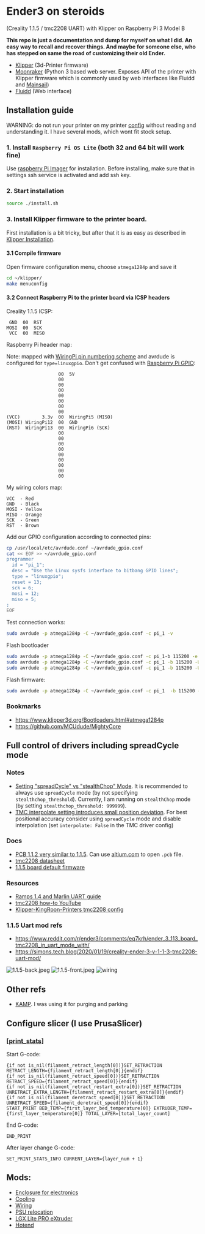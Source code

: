 # Ender3 on steroids
(Creality 1.1.5 / tmc2208 UART) with Klipper on Raspberry Pi 3 Model B

**This repo is just a documentation and dump for myself on what I did. An easy way to recall and recover things. And maybe for someone else, who has stepped on same the road of customizing their old Ender.**

- [Klipper](https://github.com/Klipper3d/klipper) (3d-Printer firmware)
- [Moonraker](https://github.com/Arksine/moonraker) (Python 3 based web server. Exposes API of the printer with Klipper firmware which is commonly used by web interfaces like Fluidd and [Mainsail](https://github.com/mainsail-crew/mainsail))
- [Fluidd](https://github.com/fluidd-core/fluidd) (Web interface)

## Installation guide

WARNING: do not run your printer on my printer [config](config/) without reading and understanding it. I have several mods, which wont fit stock setup.

### 1. Install `Raspberry Pi OS Lite` (both 32 and 64 bit will work fine)
Use [raspberry Pi Imager](https://www.raspberrypi.com/software/) for installation.
Before installing, make sure that in settings ssh service is activated and add ssh key. 

### 2. Start installation
```bash
source ./install.sh
```

### 3. Install Klipper firmware to the printer board.
First installation is a bit tricky, but after that it is as easy as described in [Klipper Installation](https://www.klipper3d.org/Installation.html).

#### 3.1 Compile firmware
Open firmware configuration menu, choose `atmega1284p` and save it
```bash
cd ~/klipper/
make menuconfig
```

#### 3.2 Connect Raspberry Pi to the printer board via ICSP headers
Creality 1.1.5 ICSP:
```
 GND  00  RST
MOSI  00  SCK
 VCC  00  MISO
```

Raspberry Pi header map:

Note: mapped with [WiringPi pin numbering scheme](https://pinout.xyz/pinout/wiringpi) and avrdude is configured for `type=linuxgpio`.
Don't get confused with [Raspberry Pi GPIO](https://www.raspberrypi.com/documentation/computers/raspberry-pi.html#gpio):
```
                   00  5V
                   00
                   00
                   00
                   00
                   00
                   00
                   00
(VCC)        3.3v  00  WiringPi5 (MISO)
(MOSI) WiringPi12  00  GND
(RST)  WiringPi13  00  WiringPi6 (SCK)
                   00
                   00
                   00
                   00
                   00
                   00
                   00
                   00
                   00
```
My wiring colors map:
```
VCC  - Red
GND  - Black
MOSI - Yellow
MISO - Orange
SCK  - Green
RST  - Brown
```

Add our GPIO configuration according to connected pins:
```bash
cp /usr/local/etc/avrdude.conf ~/avrdude_gpio.conf
cat << EOF >> ~/avrdude_gpio.conf
programmer
  id = "pi_1";
  desc = "Use the Linux sysfs interface to bitbang GPIO lines";
  type = "linuxgpio";
  reset = 13;
  sck = 6;
  mosi = 12;
  miso = 5;
;
EOF
```
Test connection works:
```bash
sudo avrdude -p atmega1284p -C ~/avrdude_gpio.conf -c pi_1 -v
```
Flash bootloader
```bash
sudo avrdude -p atmega1284p -C ~/avrdude_gpio.conf -c pi_1-b 115200 -e -u -U lock:w:0x3F:m -U efuse:w:0xFD:m -U hfuse:w:0xDE:m -U lfuse:w:0xFF:m
sudo avrdude -p atmega1284p -C ~/avrdude_gpio.conf -c pi_1 -b 115200 -U flash:w:optiboot_atmega1284p.hex
sudo avrdude -p atmega1284p -C ~/avrdude_gpio.conf -c pi_1 -b 115200 -U lock:w:0x0F:m
```
Flash firmware:
```bash
sudo avrdude -p atmega1284p -C ~/avrdude_gpio.conf -c pi_1  -b 115200 -D -U flash:w:klipper/out/klipper.elf.hex:i
```

### Bookmarks
- https://www.klipper3d.org/Bootloaders.html#atmega1284p
- https://github.com/MCUdude/MightyCore

## Full control of drivers including spreadCycle mode

### Notes
- [Setting "spreadCycle" vs "stealthChop" Mode](https://www.klipper3d.org/TMC_Drivers.html#setting-spreadcycle-vs-stealthchop-mode).
It is recommended to always use `spreadCycle` mode (by not specifying `stealthchop_threshold`). Currently, I am running on `stealthChop` mode (by setting `stealthchop_threshold: 999999`).
- [TMC interpolate setting introduces small position deviation](https://www.klipper3d.org/TMC_Drivers.html#tmc-interpolate-setting-introduces-small-position-deviation). For best positional accuracy consider using `spreadCycle` mode and disable interpolation (set `interpolate: False` in the TMC driver config)

### Docs
- [PCB 1.1.2 very similar to 1.1.5](./docs/printer/Ender-3-pcb1.1.2-alsmost-the-same-1.1.5.PCB). Can use [altium.com](https://www.altium.com/viewer/) to open `.pcb` file.
- [tmc2208 datasheet](./docs/tmc2208/TMC2202_TMC2208_TMC2224_datasheet_rev1.14.pdf)
- [1.1.5 board default firmware](./docs/printer/1.1.5-silent-mainboard-8bit-default-firmware.zip)

### Resources
- [Ramps 1.4 and Marlin UART guide](https://www.instructables.com/UART-This-Serial-Control-of-Stepper-Motors-With-th/)
- [tmc2208 how-to YouTube](https://www.youtube.com/watch?v=lNS6_cXNN_o)
- [Klipper-KingRoon-Printers tmc2208 config](https://github.com/nehilo/Klipper-KingRoon-Printers/blob/main/KP5L_Configuration/printer.cfg)

### 1.1.5 Uart mod refs
- https://www.reddit.com/r/ender3/comments/eq7krh/ender_3_113_board_tmc2208_in_uart_mode_with/
- https://simons.tech.blog/2020/01/19/creality-ender-3-v-1-1-3-tmc2208-uart-mod/

![1.1.5-back.jpeg](docs/printer/1.1.5-back.jpeg)
![1.1.5-front.jpeg](docs/printer/1.1.5-front.jpeg)
![wiring](docs/printer/wiring.jpg)

## Other refs
- [KAMP](https://github.com/kyleisah/Klipper-Adaptive-Meshing-Purging). I was using it for purging and parking

## Configure slicer (I use PrusaSlicer)
### [[print_stats]](https://www.klipper3d.org/G-Codes.html#print_stats)

Start G-code:
```
{if not is_nil(filament_retract_length[0])}SET_RETRACTION RETRACT_LENGTH={filament_retract_length[0]}{endif}
{if not is_nil(filament_retract_speed[0])}SET_RETRACTION RETRACT_SPEED={filament_retract_speed[0]}{endif}
{if not is_nil(filament_retract_restart_extra[0])}SET_RETRACTION UNRETRACT_EXTRA_LENGTH={filament_retract_restart_extra[0]}{endif}
{if not is_nil(filament_deretract_speed[0])}SET_RETRACTION UNRETRACT_SPEED={filament_deretract_speed[0]}{endif}
START_PRINT BED_TEMP={first_layer_bed_temperature[0]} EXTRUDER_TEMP={first_layer_temperature[0]} TOTAL_LAYER=[total_layer_count]
```
End G-code:
```
END_PRINT
```
After layer change G-code:
```
SET_PRINT_STATS_INFO CURRENT_LAYER={layer_num + 1}
```

## Mods:
- [Enclosure for electronics](https://www.printables.com/model/1199913-ender-3-raspberry-pi-housing)
- [Cooling](https://cults3d.com/en/3d-model/tool/minimus-snap-4010-3-pro-3v2-5-neo-max)
- [Wiring](https://cults3d.com/en/3d-model/tool/armadillo-flex-wire-conduit)
- [PSU relocation](https://www.thingiverse.com/thing:5394166)
- [LGX Lite PRO eXtruder](https://www.bondtech.se/product/lgx-lite-pro-extruder/)
- [Hotend](https://www.bondtech.se/product/copperhead-for-ender-cr-10s-on-ddx-ph2/)
